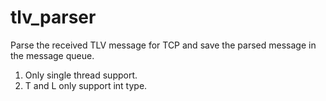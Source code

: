 # tlv_parser
Parse the received TLV message for TCP and save the parsed message in the message queue.

1. Only single thread support.
2. T and L only support int type.
